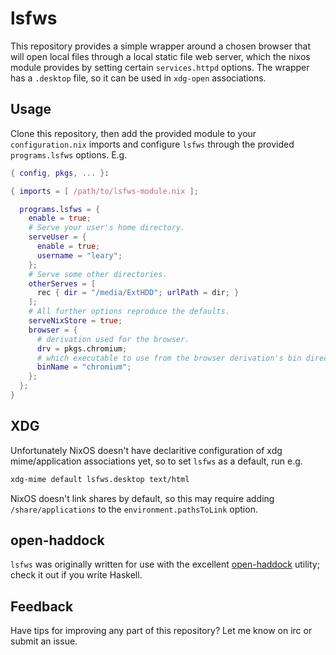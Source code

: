 # lsfws
This repository provides a simple wrapper around a chosen browser that
will open local files through a local static file web server, which the nixos
module provides by setting certain `services.httpd` options. The wrapper has a
`.desktop` file, so it can be used in `xdg-open` associations.

## Usage
Clone this repository, then add the provided module to your `configuration.nix`
imports and configure `lsfws` through the provided `programs.lsfws` options. E.g.

```nix
{ config, pkgs, ... }:

{ imports = [ /path/to/lsfws-module.nix ];

  programs.lsfws = {
    enable = true;
    # Serve your user's home directory.
    serveUser = {
      enable = true;
      username = "leary";
    };
    # Serve some other directories.
    otherServes = [
      rec { dir = "/media/ExtHDD"; urlPath = dir; }
    ];
    # All further options reproduce the defaults.
    serveNixStore = true;
    browser = {
      # derivation used for the browser.
      drv = pkgs.chromium;
      # which executable to use from the browser derivation's bin directory.
      binName = "chromium";
    };
  };
}
```

## XDG
Unfortunately NixOS doesn't have declaritive configuration of xdg
mime/application associations yet, so to set `lsfws` as a default, run e.g.

```sh
xdg-mime default lsfws.desktop text/html
```

NixOS doesn't link shares by default, so this may require adding
`/share/applications` to the `environment.pathsToLink` option.

## open-haddock
`lsfws` was originally written for use with the excellent
[open-haddock](https://github.com/jml/open-haddock) utility; check it out if you
write Haskell.

## Feedback
Have tips for improving any part of this repository? Let me know on irc or submit
an issue.
